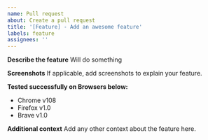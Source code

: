 ```yaml
---
name: Pull request
about: Create a pull request
title: '[Feature] - Add an awesome feature'
labels: feature
assignees: ''
---
```


**Describe the feature**
Will do something

**Screenshots**
If applicable, add screenshots to explain your feature.

**Tested successfully on Browsers below:**

- Chrome v108
- Firefox v1.0
- Brave v1.0

**Additional context**
Add any other context about the feature here.
